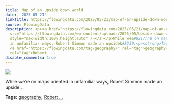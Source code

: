 ```yaml
---
title: Map of an upside down world
date: '2025-05-21'
linkTitle: https://flowingdata.com/2025/05/21/map-of-an-upside-down-world/
source: FlowingData
description: <p><a href="https://flowingdata.com/2025/05/21/map-of-an-upside-down-world/"><img
  src="https://flowingdata.com/wp-content/uploads/2025/05/Upside-down-world-Simmon-750x500.jpeg"
  style="max-width:100%;height:auto" /></a></p>While we&#8217;re on maps oriented
  in unfamiliar ways, Robert Simmon made an upside&#8230;<p><strong>Tags:</strong>
  <a href="https://flowingdata.com/tag/geography/" rel="tag">geography</a>, <a href="https://flowingdata.com/tag/robert-simmon/"
  rel="tag">Robert ...
disable_comments: true
---
```

<p><a href="https://flowingdata.com/2025/05/21/map-of-an-upside-down-world/"><img src="https://flowingdata.com/wp-content/uploads/2025/05/Upside-down-world-Simmon-750x500.jpeg" style="max-width:100%;height:auto" /></a></p>While we&#8217;re on maps oriented in unfamiliar ways, Robert Simmon made an upside&#8230;<p><strong>Tags:</strong> <a href="https://flowingdata.com/tag/geography/" rel="tag">geography</a>, <a href="https://flowingdata.com/tag/robert-simmon/" rel="tag">Robert ...